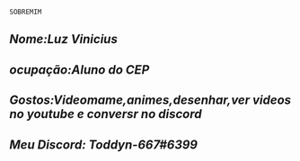 ```
SOBREMIM
```

## __***Nome:Luz Vinicius***__

## ***ocupação:Aluno do CEP***

## ***Gostos:Videomame,animes,desenhar,ver videos no youtube e conversr no discord***
 
## ***Meu Discord: Toddyn-667#6399***
